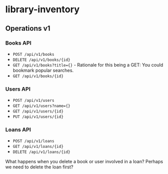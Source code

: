 # library-inventory

## Operations v1
### Books API
* `POST /api/v1/books`
* `DELETE /api/v1/books/{id}`
* `GET /api/v1/books?title={}` - Rationale for this being a GET: You could bookmark popular searches.
* `GET /api/v1/books/{id}`
  
### Users API
* `POST /api/v1/users`
* `GET /api/v1/users?name={}`
* `GET /api/v1/users/{id}`
* `PUT /api/v1/users/{id}`

### Loans API
* `POST /api/v1/loans`
* `GET /api/v1/loans/{id}`
* `DELETE /api/v1/loans/{id}`
  
What happens when you delete a book or user involved in a loan? Perhaps we need to delete the loan first?
